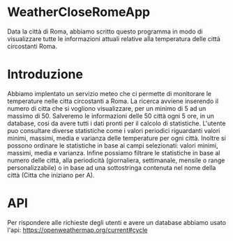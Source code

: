 # WeatherCloseRomeApp
Data la città di Roma, abbiamo scritto questo programma in modo di visualizzare tutte le informazioni attuali relative alla temperatura delle città circostanti Roma.

# Introduzione
Abbiamo implentato un servizio meteo che ci permette di monitorare le temperature nelle citta circostanti a Roma. La ricerca avviene inserendo il numero di citta che si vogliono visualizzare, per un minimo di 5 ad un massimo di 50. Salveremo le informazioni delle 50 città ogni 5 ore, in un database, cosi da avere tutti i dati pronti per il calcolo di statistiche. L'utente puo consultare diverse statistiche come i valori periodici riguardanti valori minimi, massimi, media e varianza delle temperature per ogni città.
Inoltre si possono ordinare le statistiche in base ai campi selezionati: valori minimi, massimi, media e varianza. Infine possiamo filtrare le statistiche in base al numero delle città, alla periodicità (giornaliera, settimanale, mensile o range personalizzabile) o in base ad una sottostringa contenuta nel nome della città (Citta che iniziano per A).

# API
Per rispondere alle richieste degli utenti e avere un database abbiamo usato l'api: https://openweathermap.org/current#cycle






